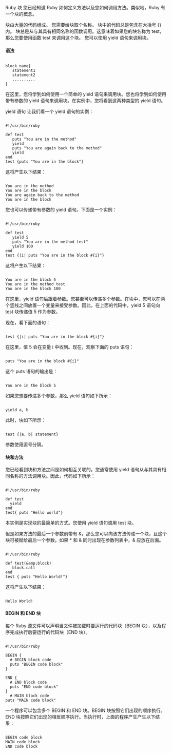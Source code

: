  Ruby 块
  您已经知道 Ruby 如何定义方法以及您如何调用方法。类似地，Ruby 有一个块的概念。

 
块由大量的代码组成。
 您需要给块取个名称。
 块中的代码总是包含在大括号 {} 内。
 块总是从与其具有相同名称的函数调用。这意味着如果您的块名称为 test，那么您要使用函数 test 来调用这个块。
 您可以使用 yield 语句来调用块。
 


 
#### 语法

 
```

block_name{
   statement1
   statement2
   ..........
}

```
 在这里，您将学到如何使用一个简单的 yield 语句来调用块。您也将学到如何使用带有参数的 yield 语句来调用块。在实例中，您将看到这两种类型的 yield 语句。

 
yield 语句 让我们看一个 yield 语句的实例：

 
```

#!/usr/bin/ruby

def test
   puts "You are in the method"
   yield
   puts "You are again back to the method"
   yield
end
test {puts "You are in the block"}

```
 这将产生以下结果：

 
```

You are in the method
You are in the block
You are again back to the method
You are in the block

```
 您也可以传递带有参数的 yield 语句。下面是一个实例：

 
```

#!/usr/bin/ruby

def test
   yield 5
   puts "You are in the method test"
   yield 100
end
test {|i| puts "You are in the block #{i}"}

```
 这将产生以下结果：

 
```

You are in the block 5
You are in the method test
You are in the block 100

```
 在这里，yield 语句后跟着参数。您甚至可以传递多个参数。在块中，您可以在两个竖线之间放置一个变量来接受参数。因此，在上面的代码中，yield 5 语句向 test 块传递值 5 作为参数。

 现在，看下面的语句：

 
```

test {|i| puts "You are in the block #{i}"}

```
 在这里，值 5 会在变量 i 中收到。现在，观察下面的 puts 语句：

 
```

puts "You are in the block #{i}"

```
 这个 puts 语句的输出是：

 
```

You are in the block 5

```
 如果您想要传递多个参数，那么 yield 语句如下所示：

 
```

yield a, b

```
 此时，块如下所示：

 
```

test {|a, b| statement}

```
 参数使用逗号分隔。

 
#### 块和方法

 您已经看到块和方法之间是如何相互关联的。您通常使用 yield 语句从与其具有相同名称的方法调用块。因此，代码如下所示：

 
```

#!/usr/bin/ruby

def test
  yield
end
test{ puts "Hello world"}

```
 本实例是实现块的最简单的方式。您使用 yield 语句调用 test 块。

 但是如果方法的最后一个参数前带有 &amp;，那么您可以向该方法传递一个块，且这个块可被赋给最后一个参数。如果 * 和 &amp; 同时出现在参数列表中，&amp; 应放在后面。

 
```

#!/usr/bin/ruby

def test(&amp;block)
   block.call
end
test { puts "Hello World!"}

```
 这将产生以下结果：

 
```

Hello World!

```
 
#### BEGIN 和 END 块

 每个 Ruby 源文件可以声明当文件被加载时要运行的代码块（BEGIN 块），以及程序完成执行后要运行的代码块（END 块）。

 
```

#!/usr/bin/ruby

BEGIN { 
  # BEGIN block code 
  puts "BEGIN code block"
} 

END { 
  # END block code 
  puts "END code block"
}
  # MAIN block code 
puts "MAIN code block"

```
 一个程序可以包含多个 BEGIN 和 END 块。BEGIN 块按照它们出现的顺序执行。END 块按照它们出现的相反顺序执行。当执行时，上面的程序产生产生以下结果：

 
```

BEGIN code block
MAIN code block
END code block

```
 

